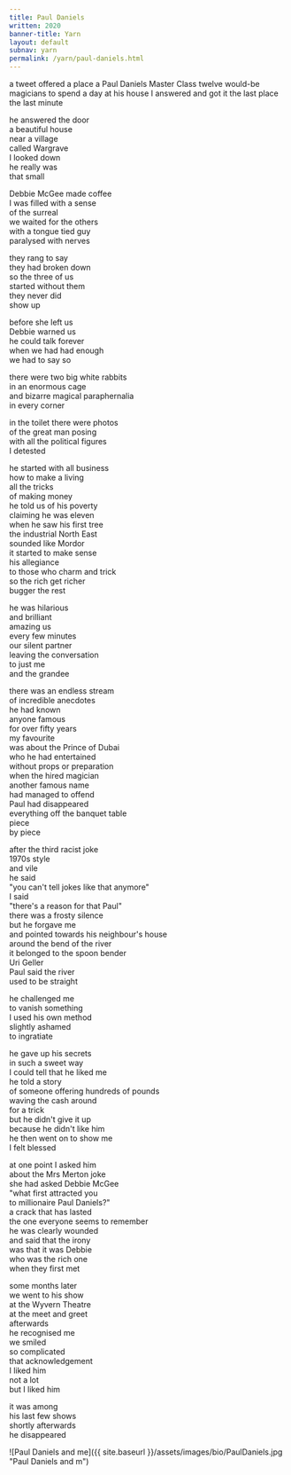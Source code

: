 ```yaml
---
title: Paul Daniels
written: 2020
banner-title: Yarn
layout: default
subnav: yarn
permalink: /yarn/paul-daniels.html
---
```


<div class="poem">
a tweet offered a place  
a Paul Daniels Master Class  
twelve would-be magicians  
to spend a day  
at his house  
I answered and got it  
the last place  
the last minute  


he answered the door  
a beautiful house  
near a village  
called Wargrave  
I looked down  
he really was  
that small  
  

Debbie McGee made coffee  
I was filled with a sense  
of the surreal  
we waited for the others  
with a tongue tied guy  
paralysed with nerves


they rang to say  
they had broken down  
so the three of us  
started without them  
they never did  
show up  


before she left us  
Debbie warned us  
he could talk forever  
when we had had enough  
we had to say so  


there were two big white rabbits  
in an enormous cage  
and bizarre magical paraphernalia  
in every corner  


in the toilet there were photos  
of the great man posing  
with all the political figures  
I detested  


he started with all business  
how to make a living  
all the tricks  
of making money  
he told us of his poverty  
claiming he was eleven  
when he saw his first tree  
the industrial North East  
sounded like Mordor  
it started to make sense  
his allegiance  
to those who charm and trick  
so the rich get richer  
bugger the rest


he was hilarious  
and brilliant  
amazing us  
every few minutes  
our silent partner  
leaving the conversation  
to just me  
and the grandee  


there was an endless stream  
of incredible anecdotes  
he had known  
anyone famous  
for over fifty years  
my favourite  
was about the Prince of Dubai  
who he had entertained  
without props or preparation  
when the hired magician  
another famous name  
had managed to offend  
Paul had disappeared  
everything off the banquet table  
piece  
by piece  


after the third racist joke  
1970s style  
and vile  
he said  
"you can't tell jokes like that anymore"  
I said  
"there's a reason for that Paul"  
there was a frosty silence  
but he forgave me  
and pointed towards his neighbour's house  
around the bend of the river  
it belonged to the spoon bender  
Uri Geller  
Paul said the river  
used to be straight  


he challenged me  
to vanish something  
I used his own method  
slightly ashamed  
to ingratiate  


he gave up his secrets  
in such a sweet way  
I could tell that he liked me  
he told a story  
of someone offering hundreds of pounds  
waving the cash around  
for a trick  
but he didn't give it up  
because he didn't like him  
he then went on to show me  
I felt blessed


at one point I asked him  
about the Mrs Merton joke  
she had asked Debbie McGee  
"what first attracted you  
to millionaire Paul Daniels?"  
a crack that has lasted  
the one everyone seems to remember  
he was clearly wounded  
and said that the irony  
was that it was Debbie  
who was the rich one  
when they first met  
  

some months later  
we went to his show  
at the Wyvern Theatre  
at the meet and greet  
afterwards  
he recognised me  
we smiled  
so complicated  
that acknowledgement  
I liked him  
not a lot  
but I liked him


it was among  
his last few shows  
shortly afterwards  
he disappeared  
</div>

![Paul Daniels and me]({{ site.baseurl }}/assets/images/bio/PaulDaniels.jpg "Paul Daniels and m")
